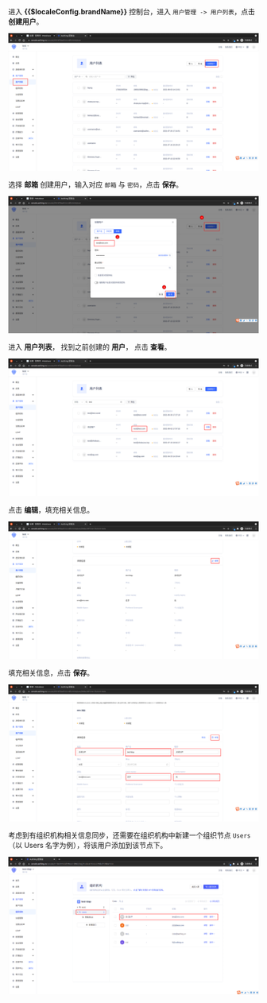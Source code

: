 <IntegrationDetailCard :title="`在 ${$localeConfig.brandName} 中创建 LDAP 测试用户`">

进入 **{{$localeConfig.brandName}}** 控制台，进入 `用户管理 -> 用户列表`，点击 **创建用户**。

<img src="../../images/integration/ldap-metabase/2-1.png" class="md-img-padding" />

选择 **邮箱** 创建用户，输入对应 `邮箱` 与 `密码`，点击 **保存**。 

<img src="../../images/integration/ldap-metabase/2-2.png" class="md-img-padding" />

进入 **用户列表**， 找到之前创建的 **用户**， 点击 **查看**。

<img src="../../images/integration/ldap-metabase/2-4.png" class="md-img-padding" />

点击 **编辑**，填充相关信息。

<img src="../../images/integration/ldap-metabase/2-5.png" class="md-img-padding" />

填充相关信息，点击 **保存**。

<img src="../../images/integration/ldap-metabase/2-6.png" class="md-img-padding" />

考虑到有组织机构相关信息同步，还需要在组织机构中新建一个组织节点 `Users`（以 Users 名字为例），将该用户添加到该节点下。

<img src="../../images/integration/ldap-airwatch/2-1.png" class="md-img-padding" />

</IntegrationDetailCard>
